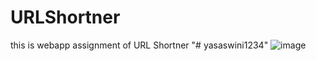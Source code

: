 # URLShortner
this is webapp assignment of URL Shortner
"# yasaswini1234" 
![image](https://github.com/yasaswini335/yasaswini1234/assets/96853775/2c925fe2-1811-429c-8cc5-e68437cf16b7)

